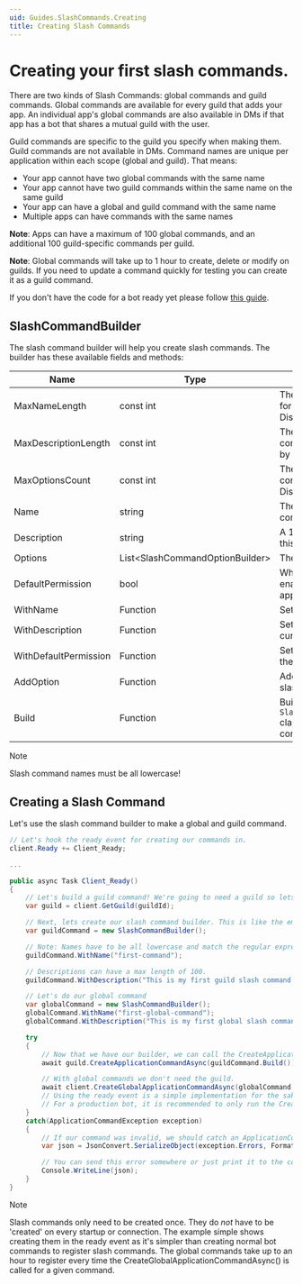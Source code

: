 ```yaml
---
uid: Guides.SlashCommands.Creating
title: Creating Slash Commands
---
```


# Creating your first slash commands.

There are two kinds of Slash Commands: global commands and guild commands.
Global commands are available for every guild that adds your app. An individual app's global commands are also available in DMs if that app has a bot that shares a mutual guild with the user.

Guild commands are specific to the guild you specify when making them. Guild commands are not available in DMs. Command names are unique per application within each scope (global and guild). That means:

- Your app cannot have two global commands with the same name
- Your app cannot have two guild commands within the same name on the same guild
- Your app can have a global and guild command with the same name
- Multiple apps can have commands with the same names

**Note**: Apps can have a maximum of 100 global commands, and an additional 100 guild-specific commands per guild.

**Note**: Global commands will take up to 1 hour to create, delete or modify on guilds. If you need to update a command quickly for testing you can create it as a guild command.

If you don't have the code for a bot ready yet please follow [this guide](https://docs.stillu.cc/guides/getting_started/first-bot.html).

## SlashCommandBuilder

The slash command builder will help you create slash commands. The builder has these available fields and methods:

| Name                  | Type                             | Description                                                                                  |
| --------------------- | -------------------------------- | -------------------------------------------------------------------------------------------- |
| MaxNameLength         | const int                        | The maximum length of a name for a slash command allowed by Discord.                         |
| MaxDescriptionLength  | const int                        | The maximum length of a commands description allowed by Discord.                             |
| MaxOptionsCount       | const int                        | The maximum count of command options allowed by Discord                                      |
| Name                  | string                           | The name of this slash command.                                                              |
| Description           | string                           | A 1-100 length description of this slash command                                             |
| Options               | List\<SlashCommandOptionBuilder> | The options for this command.                                                                |
| DefaultPermission     | bool                             | Whether the command is enabled by default when the app is added to a guild.                  |
| WithName              | Function                         | Sets the field name.                                                                         |
| WithDescription       | Function                         | Sets the description of the current command.                                                 |
| WithDefaultPermission | Function                         | Sets the default permission of the current command.                                          |
| AddOption             | Function                         | Adds an option to the current slash command.                                                 |
| Build                 | Function                         | Builds the builder into a `SlashCommandCreationProperties` class used to make slash commands |

> [!NOTE]
> Slash command names must be all lowercase!

## Creating a Slash Command

Let's use the slash command builder to make a global and guild command.

```cs
// Let's hook the ready event for creating our commands in.
client.Ready += Client_Ready;

...

public async Task Client_Ready()
{
    // Let's build a guild command! We're going to need a guild so lets just put that in a variable.
    var guild = client.GetGuild(guildId);

    // Next, lets create our slash command builder. This is like the embed builder but for slash commands.
    var guildCommand = new SlashCommandBuilder();

    // Note: Names have to be all lowercase and match the regular expression ^[\w-]{3,32}$
    guildCommand.WithName("first-command");

    // Descriptions can have a max length of 100.
    guildCommand.WithDescription("This is my first guild slash command!");

    // Let's do our global command
    var globalCommand = new SlashCommandBuilder();
    globalCommand.WithName("first-global-command");
    globalCommand.WithDescription("This is my first global slash command");

    try
    {
        // Now that we have our builder, we can call the CreateApplicationCommandAsync method to make our slash command.
        await guild.CreateApplicationCommandAsync(guildCommand.Build());

        // With global commands we don't need the guild.
        await client.CreateGlobalApplicationCommandAsync(globalCommand.Build());
        // Using the ready event is a simple implementation for the sake of the example. Suitable for testing and development.
        // For a production bot, it is recommended to only run the CreateGlobalApplicationCommandAsync() once for each command.
    }
    catch(ApplicationCommandException exception)
    {
        // If our command was invalid, we should catch an ApplicationCommandException. This exception contains the path of the error as well as the error message. You can serialize the Error field in the exception to get a visual of where your error is.
        var json = JsonConvert.SerializeObject(exception.Errors, Formatting.Indented);

        // You can send this error somewhere or just print it to the console, for this example we're just going to print it.
        Console.WriteLine(json);
    }
}

```

> [!NOTE]
> Slash commands only need to be created once. They do _not_ have to be 'created' on every startup or connection. The example simple shows creating them in the ready event as it's simpler than creating normal bot commands to register slash commands. The global commands take up to an hour to register every time the CreateGlobalApplicationCommandAsync() is called for a given command.
